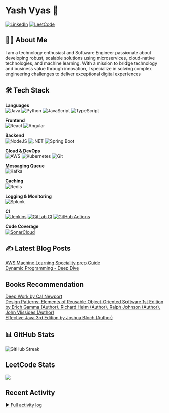 # Yash Vyas 👋

[![LinkedIn](https://img.shields.io/badge/LinkedIn-0077B5?style=flat&logo=linkedin&logoColor=white)](https://linkedin.com/in/yashvyas0) 
[![LeetCode](https://img.shields.io/badge/LeetCode-000000?style=for-the-flat&logo=LeetCode&logoColor=#d16c06)](https://leetcode.com/u/yashvyas95/)
## 👨‍💻 About Me

I am a technology enthusiast and Software Engineer passionate about developing robust, scalable solutions using microservices, cloud-native technologies, and machine learning. With a mission to bridge technology and business value through innovation, I specialize in solving complex engineering challenges to deliver exceptional digital experiences


## 🛠️ Tech Stack

**Languages**  
![Java](https://img.shields.io/badge/Java-%23ED8B00.svg?logo=openjdk&logoColor=white)
![Python](https://img.shields.io/badge/Python-3776AB?style=flat&logo=python&logoColor=white)
![JavaScript](https://img.shields.io/badge/JavaScript-F7DF1E?style=flat&logo=javascript&logoColor=black)
![TypeScript](https://img.shields.io/badge/TypeScript-3178C6?logo=typescript&logoColor=fff)

**Frontend**  
![React](https://img.shields.io/badge/React-61DAFB?style=flat&logo=react&logoColor=black)
![Angular](https://img.shields.io/badge/Angular-%23DD0031.svg?logo=angular&logoColor=white)

**Backend**  
![NodeJS](https://img.shields.io/badge/Node.js-6DA55F?logo=node.js&logoColor=white)
![.NET](https://img.shields.io/badge/.NET-512BD4?logo=dotnet&logoColor=fff)
![Spring Boot](https://img.shields.io/badge/Spring%20Boot-6DB33F?logo=springboot&logoColor=fff)

**Cloud & DevOps**  
![AWS](https://img.shields.io/badge/AWS-232F3E?style=flat&logo=amazon-aws&logoColor=white)
![Kubernetes](https://img.shields.io/badge/Kubernetes-326CE5?logo=kubernetes&logoColor=fff)
![Git](https://img.shields.io/badge/Git-F05032?logo=git&logoColor=fff)

**Messaging Queue**\
![Kafka](https://img.shields.io/badge/Apache_Kafka-231F20?style=flat&logo=apache-kafka&logoColor=white)

**Caching**\
![Redis](https://img.shields.io/badge/Redis-DC382D?style=flat&logo=redis&logoColor=white)

**Logging & Monitoring**\
![Splunk](https://img.shields.io/badge/splunk-%23000000.svg?style=flat&logo=splunk&logoColor=white)

**CI** \
[![Jenkins](https://img.shields.io/badge/Jenkins-D24939?logo=jenkins&logoColor=white)](#)
[![GitLab CI](https://img.shields.io/badge/GitLab%20CI-FC6D26?logo=gitlab&logoColor=fff)](#)
[![GitHub Actions](https://img.shields.io/badge/GitHub_Actions-2088FF?logo=github-actions&logoColor=white)](#)

**Code Coverage**\
[![SonarCloud](https://img.shields.io/badge/SonarCloud-F3702A?logo=sonarcloud&logoColor=fff)](#)

## ✍️ Latest Blog Posts
[AWS Machine Learning Speciality prep Guide](https://github.com/yashvyas95/AWS_MLS_GUIDE) \
[Dynamic Programming - Deep Dive](https://github.com/yashvyas95/worldOfPython/blob/e10480141e2def818094fd2663a1fcd8016cd64a/Dynamic_Programming_DeepDive/Readme.md)

## Books Recommendation
[Deep Work by Cal Newport](https://a.co/d/dguIDYw) \
[Design Patterns: Elements of Reusable Object-Oriented Software 1st Edition by Erich Gamma (Author), Richard Helm (Author), Ralph Johnson (Author), John Vlissides (Author)](https://a.co/d/hw3xlJa) \
[Effective Java 3rd Edition by Joshua Bloch (Author)](https://a.co/d/6sptJbn)


## 📊 GitHub Stats
![GitHub Streak](https://nirzak-streak-stats.vercel.app/?user=yashvyas95)

## LeetCode Stats
![](https://leetcard.jacoblin.cool/yashvyas95?ext=contest)
## Recent Activity

[▶ Full activity log](https://github.com/yashvyas95)
